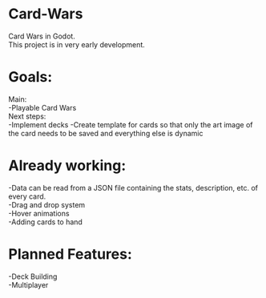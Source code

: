 # Card-Wars
Card Wars in Godot. \
This project is in very early development. 

# Goals: 
Main: \
  -Playable Card Wars \
Next steps: \
  -Implement decks
  -Create template for cards so that only the art image of the card needs to be saved and everything else is dynamic

# Already working:
  -Data can be read from a JSON file containing the stats, description, etc. of every card. \
  -Drag and drop system \
  -Hover animations \
  -Adding cards to hand 

# Planned Features: 
  -Deck Building \
  -Multiplayer
